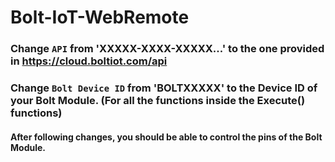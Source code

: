 # Bolt-IoT-WebRemote

### Change `API` from 'XXXXX-XXXX-XXXXX...' to the one provided in https://cloud.boltiot.com/api
### Change `Bolt Device ID` from 'BOLTXXXXX' to the Device ID of your Bolt Module. (For all the functions inside the Execute() functions)
#### After following changes, you should be able to control the pins of the Bolt Module.
